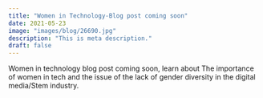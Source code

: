 ```yaml
---
title: "Women in Technology-Blog post coming soon"
date: 2021-05-23
image: "images/blog/26690.jpg"
description: "This is meta description."
draft: false
---
```

Women in technology blog post coming soon, learn about The importance of women in tech and the issue of the lack of gender
diversity in the digital media/Stem industry.
